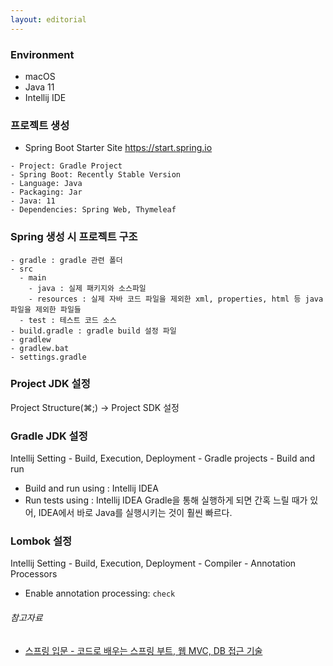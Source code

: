 ```yaml
---
layout: editorial
---
```


### Environment

- macOS
- Java 11
- Intellij IDE

### 프로젝트 생성

- Spring Boot Starter Site https://start.spring.io

```
- Project: Gradle Project
- Spring Boot: Recently Stable Version
- Language: Java
- Packaging: Jar
- Java: 11
- Dependencies: Spring Web, Thymeleaf
```

### Spring 생성 시 프로젝트 구조

```
- gradle : gradle 관련 폴더
- src
  - main
    - java : 실제 패키지와 소스파일
    - resources : 실제 자바 코드 파일을 제외한 xml, properties, html 등 java 파일을 제외한 파일들
  - test : 테스트 코드 소스
- build.gradle : gradle build 설정 파일
- gradlew
- gradlew.bat
- settings.gradle
```

### Project JDK 설정

Project Structure(⌘;) -> Project SDK 설정

### Gradle JDK 설정

Intellij Setting - Build, Execution, Deployment - Gradle projects - Build and run

- Build and run using : Intellij IDEA
- Run tests using : Intellij IDEA Gradle을 통해 실행하게 되면 간혹 느릴 때가 있어, IDEA에서 바로 Java를 실행시키는 것이 훨씬 빠르다.

### Lombok 설정

Intellij Setting - Build, Execution, Deployment - Compiler - Annotation Processors

- Enable annotation processing: `check`

###### 참고자료

- [스프링 입문 - 코드로 배우는 스프링 부트, 웹 MVC, DB 접근 기술](https://www.inflearn.com/course/스프링-입문-스프링부트)